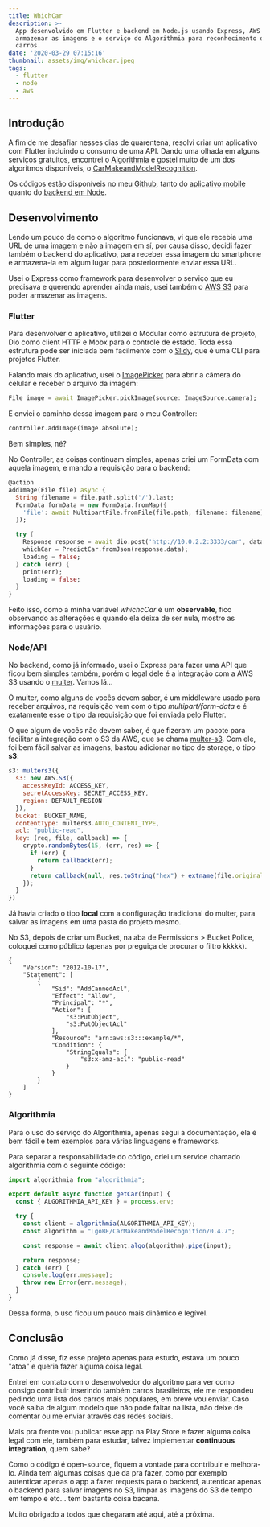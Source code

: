 ```yaml
---
title: WhichCar
description: >-
  App desenvolvido em Flutter e backend em Node.js usando Express, AWS S3 para
  armazenar as imagens e o serviço do Algorithmia para reconhecimento dos
  carros.
date: '2020-03-29 07:15:16'
thumbnail: assets/img/whichcar.jpeg
tags:
  - flutter
  - node
  - aws
---
```

## Introdução

A fim de me desafiar nesses dias de quarentena, resolvi criar um aplicativo com Flutter incluindo o consumo de uma API. Dando uma olhada em alguns serviços gratuitos, encontrei o [Algorithmia]() e gostei muito de um dos algoritmos disponíveis, o [CarMakeandModelRecognition]().

Os códigos estão disponíveis no meu [Github](), tanto do [aplicativo mobile]() quanto do [backend em Node]().

## Desenvolvimento

Lendo um pouco de como o algoritmo funcionava, vi que ele recebia uma URL de uma imagem e não a imagem em sí, por causa disso, decidi fazer também o backend do aplicativo, para receber essa imagem do smartphone e armazena-la em algum lugar para posteriormente enviar essa URL.

Usei o Express como framework para desenvolver o serviço que eu precisava e querendo aprender ainda mais, usei também o [AWS S3]() para poder armazenar as imagens.

### Flutter

Para desenvolver o aplicativo, utilizei o Modular como estrutura de projeto, Dio como client HTTP e Mobx para o controle de estado. Toda essa estrutura pode ser iniciada bem facilmente com o [Slidy](), que é uma CLI para projetos Flutter.

Falando mais do aplicativo, usei o [ImagePicker]() para abrir a câmera do celular e receber o arquivo da imagem:

```dart
File image = await ImagePicker.pickImage(source: ImageSource.camera);
```

E enviei o caminho dessa imagem para o meu Controller:

```dart
controller.addImage(image.absolute);
```

Bem simples, né?

No Controller, as coisas continuam simples, apenas criei um FormData com aquela imagem, e mando a requisição para o backend:

```dart
@action
addImage(File file) async {
  String filename = file.path.split('/').last;
  FormData formData = new FormData.fromMap({
    'file': await MultipartFile.fromFile(file.path, filename: filename),
  });

  try {
    Response response = await dio.post('http://10.0.2.2:3333/car', data: formData);
    whichCar = PredictCar.fromJson(response.data);
    loading = false;
  } catch (err) {
    print(err);
    loading = false;
  }
}
```

Feito isso, como a minha variável *whichcCar* é um **observable**, fico observando as alterações e quando ela deixa de ser nula, mostro as informações para o usuário.

### Node/API

No backend, como já informado, usei o Express para fazer uma API que ficou bem simples também, porém o legal dele é a integração com a AWS S3 usando o [multer](). Vamos lá...

O multer, como alguns de vocês devem saber, é um middleware usado para receber arquivos, na requisição vem com o tipo *multipart/form-data* e é exatamente esse o tipo da requisição que foi enviada pelo Flutter.

O que algum de vocês não devem saber, é que fizeram um pacote para facilitar a integração com o S3 da AWS, que se chama [multer-s3](). Com ele, foi bem fácil salvar as imagens, bastou adicionar no tipo de storage, o tipo **s3**:

```js
s3: multers3({
  s3: new AWS.S3({
    accessKeyId: ACCESS_KEY,
    secretAccessKey: SECRET_ACCESS_KEY,
    region: DEFAULT_REGION
  }),
  bucket: BUCKET_NAME,
  contentType: multers3.AUTO_CONTENT_TYPE,
  acl: "public-read",
  key: (req, file, callback) => {
    crypto.randomBytes(15, (err, res) => {
      if (err) {
        return callback(err);
      }
      return callback(null, res.toString("hex") + extname(file.originalname));
    });
  }
})
```

Já havia criado o tipo **local** com a configuração tradicional do multer, para salvar as imagens em uma pasta do projeto mesmo.

No S3, depois de criar um Bucket, na aba de Permissions > Bucket Police, coloquei como público (apenas por preguiça de procurar o filtro kkkkk).

```
{
    "Version": "2012-10-17",
    "Statement": [
        {
            "Sid": "AddCannedAcl",
            "Effect": "Allow",
            "Principal": "*",
            "Action": [
                "s3:PutObject",
                "s3:PutObjectAcl"
            ],
            "Resource": "arn:aws:s3:::example/*",
            "Condition": {
                "StringEquals": {
                    "s3:x-amz-acl": "public-read"
                }
            }
        }
    ]
}
```

### Algorithmia

Para o uso do serviço do Algorithmia, apenas segui a documentação, ela é bem fácil e tem exemplos para várias linguagens e frameworks.

Para separar a responsabilidade do código, criei um service chamado algorithmia com o seguinte código:

```js
import algorithmia from "algorithmia";

export default async function getCar(input) {
  const { ALGORITHMIA_API_KEY } = process.env;

  try {
    const client = algorithmia(ALGORITHMIA_API_KEY);
    const algorithm = "LgoBE/CarMakeandModelRecognition/0.4.7";

    const response = await client.algo(algorithm).pipe(input);

    return response;
  } catch (err) {
    console.log(err.message);
    throw new Error(err.message);
  }
}

```

Dessa forma, o uso ficou um pouco mais dinâmico e legível.


## Conclusão

Como já disse, fiz esse projeto apenas para estudo, estava um pouco "atoa" e queria fazer alguma coisa legal.

Entrei em contato com o desenvolvedor do algoritmo para ver como consigo contribuir inserindo também carros brasileiros, ele me respondeu pedindo uma lista dos carros mais populares, em breve vou enviar. Caso você saiba de algum modelo que não pode faltar na lista, não deixe de comentar ou me enviar através das redes sociais.

Mais pra frente vou publicar esse app na Play Store e fazer alguma coisa legal com ele, também para estudar, talvez implementar **continuous integration**, quem sabe?

Como o código é open-source, fiquem a vontade para contribuir e melhora-lo. Ainda tem algumas coisas que da pra fazer, como por exemplo autenticar apenas o app a fazer requests para o backend, autenticar apenas o backend para salvar imagens no S3, limpar as imagens do S3 de tempo em tempo e etc... tem bastante coisa bacana.

Muito obrigado a todos que chegaram até aqui, até a próxima.





